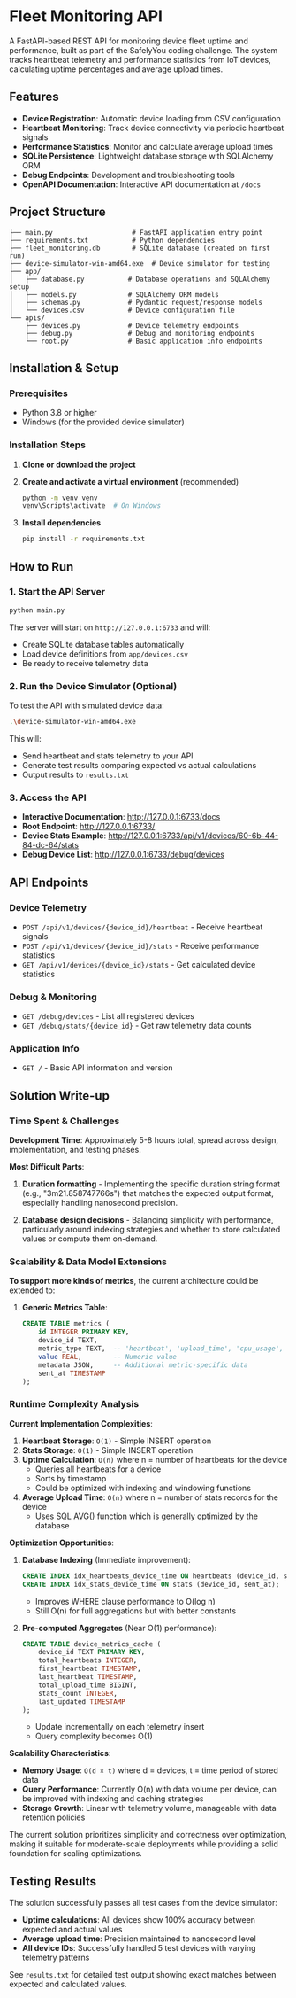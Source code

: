 # Fleet Monitoring API

A FastAPI-based REST API for monitoring device fleet uptime and performance, built as part of the SafelyYou coding challenge. The system tracks heartbeat telemetry and performance statistics from IoT devices, calculating uptime percentages and average upload times.

## Features

- **Device Registration**: Automatic device loading from CSV configuration
- **Heartbeat Monitoring**: Track device connectivity via periodic heartbeat signals
- **Performance Statistics**: Monitor and calculate average upload times
- **SQLite Persistence**: Lightweight database storage with SQLAlchemy ORM
- **Debug Endpoints**: Development and troubleshooting tools
- **OpenAPI Documentation**: Interactive API documentation at `/docs`

## Project Structure

```text
├── main.py                    # FastAPI application entry point
├── requirements.txt           # Python dependencies
├── fleet_monitoring.db        # SQLite database (created on first run)
├── device-simulator-win-amd64.exe  # Device simulator for testing
├── app/
│   ├── database.py           # Database operations and SQLAlchemy setup
│   ├── models.py             # SQLAlchemy ORM models
│   ├── schemas.py            # Pydantic request/response models
│   └── devices.csv           # Device configuration file
└── apis/
    ├── devices.py            # Device telemetry endpoints
    ├── debug.py              # Debug and monitoring endpoints
    └── root.py               # Basic application info endpoints
```

## Installation & Setup

### Prerequisites

- Python 3.8 or higher
- Windows (for the provided device simulator)

### Installation Steps

1. **Clone or download the project**

2. **Create and activate a virtual environment** (recommended)

   ```bash
   python -m venv venv
   venv\Scripts\activate  # On Windows
   ```

3. **Install dependencies**

   ```bash
   pip install -r requirements.txt
   ```

## How to Run

### 1. Start the API Server

```bash
python main.py
```

The server will start on `http://127.0.0.1:6733` and will:

- Create SQLite database tables automatically
- Load device definitions from `app/devices.csv`
- Be ready to receive telemetry data

### 2. Run the Device Simulator (Optional)

To test the API with simulated device data:

```bash
.\device-simulator-win-amd64.exe
```

This will:

- Send heartbeat and stats telemetry to your API
- Generate test results comparing expected vs actual calculations
- Output results to `results.txt`

### 3. Access the API

- **Interactive Documentation**: <http://127.0.0.1:6733/docs>
- **Root Endpoint**: <http://127.0.0.1:6733/>
- **Device Stats Example**: <http://127.0.0.1:6733/api/v1/devices/60-6b-44-84-dc-64/stats>
- **Debug Device List**: <http://127.0.0.1:6733/debug/devices>

## API Endpoints

### Device Telemetry

- `POST /api/v1/devices/{device_id}/heartbeat` - Receive heartbeat signals
- `POST /api/v1/devices/{device_id}/stats` - Receive performance statistics
- `GET /api/v1/devices/{device_id}/stats` - Get calculated device statistics

### Debug & Monitoring

- `GET /debug/devices` - List all registered devices
- `GET /debug/stats/{device_id}` - Get raw telemetry data counts

### Application Info

- `GET /` - Basic API information and version

## Solution Write-up

### Time Spent & Challenges

**Development Time**: Approximately 5-8 hours total, spread across design, implementation, and testing phases.

**Most Difficult Parts**:

1. **Duration formatting** - Implementing the specific duration string format (e.g., "3m21.858747766s") that matches the expected output format, especially handling nanosecond precision.

2. **Database design decisions** - Balancing simplicity with performance, particularly around indexing strategies and whether to store calculated values or compute them on-demand.

### Scalability & Data Model Extensions

**To support more kinds of metrics**, the current architecture could be extended to:

1. **Generic Metrics Table**:

   ```sql
   CREATE TABLE metrics (
       id INTEGER PRIMARY KEY,
       device_id TEXT,
       metric_type TEXT,  -- 'heartbeat', 'upload_time', 'cpu_usage', 'memory', etc.
       value REAL,        -- Numeric value
       metadata JSON,     -- Additional metric-specific data
       sent_at TIMESTAMP
   );
   ```

### Runtime Complexity Analysis

**Current Implementation Complexities**:

1. **Heartbeat Storage**: `O(1)` - Simple INSERT operation
2. **Stats Storage**: `O(1)` - Simple INSERT operation
3. **Uptime Calculation**: `O(n)` where n = number of heartbeats for the device
   - Queries all heartbeats for a device
   - Sorts by timestamp
   - Could be optimized with indexing and windowing functions
4. **Average Upload Time**: `O(n)` where n = number of stats records for the device
   - Uses SQL AVG() function which is generally optimized by the database

**Optimization Opportunities**:

1. **Database Indexing** (Immediate improvement):

   ```sql
   CREATE INDEX idx_heartbeats_device_time ON heartbeats (device_id, sent_at);
   CREATE INDEX idx_stats_device_time ON stats (device_id, sent_at);
   ```

   - Improves WHERE clause performance to O(log n)
   - Still O(n) for full aggregations but with better constants

2. **Pre-computed Aggregates** (Near O(1) performance):

   ```sql
   CREATE TABLE device_metrics_cache (
       device_id TEXT PRIMARY KEY,
       total_heartbeats INTEGER,
       first_heartbeat TIMESTAMP,
       last_heartbeat TIMESTAMP,
       total_upload_time BIGINT,
       stats_count INTEGER,
       last_updated TIMESTAMP
   );
   ```

   - Update incrementally on each telemetry insert
   - Query complexity becomes O(1)

**Scalability Characteristics**:

- **Memory Usage**: `O(d × t)` where d = devices, t = time period of stored data
- **Query Performance**: Currently O(n) with data volume per device, can be improved with indexing and caching strategies
- **Storage Growth**: Linear with telemetry volume, manageable with data retention policies

The current solution prioritizes simplicity and correctness over optimization, making it suitable for moderate-scale deployments while providing a solid foundation for scaling optimizations.

## Testing Results

The solution successfully passes all test cases from the device simulator:

- **Uptime calculations**: All devices show 100% accuracy between expected and actual values
- **Average upload time**: Precision maintained to nanosecond level
- **All device IDs**: Successfully handled 5 test devices with varying telemetry patterns

See `results.txt` for detailed test output showing exact matches between expected and calculated values.
